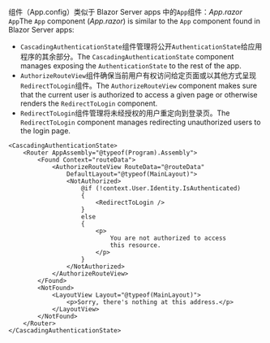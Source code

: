 <span data-ttu-id="7f03b-101">组件（App.config）类似于 Blazor Server apps 中的`App`组件：*App.razor* `App`</span><span class="sxs-lookup"><span data-stu-id="7f03b-101">The `App` component (*App.razor*) is similar to the `App` component found in Blazor Server apps:</span></span>

* <span data-ttu-id="7f03b-102">`CascadingAuthenticationState`组件管理将公开`AuthenticationState`给应用程序的其余部分。</span><span class="sxs-lookup"><span data-stu-id="7f03b-102">The `CascadingAuthenticationState` component manages exposing the `AuthenticationState` to the rest of the app.</span></span>
* <span data-ttu-id="7f03b-103">`AuthorizeRouteView`组件确保当前用户有权访问给定页面或以其他方式呈现`RedirectToLogin`组件。</span><span class="sxs-lookup"><span data-stu-id="7f03b-103">The `AuthorizeRouteView` component makes sure that the current user is authorized to access a given page or otherwise renders the `RedirectToLogin` component.</span></span>
* <span data-ttu-id="7f03b-104">`RedirectToLogin`组件管理将未经授权的用户重定向到登录页。</span><span class="sxs-lookup"><span data-stu-id="7f03b-104">The `RedirectToLogin` component manages redirecting unauthorized users to the login page.</span></span>

```razor
<CascadingAuthenticationState>
    <Router AppAssembly="@typeof(Program).Assembly">
        <Found Context="routeData">
            <AuthorizeRouteView RouteData="@routeData" 
                DefaultLayout="@typeof(MainLayout)">
                <NotAuthorized>
                    @if (!context.User.Identity.IsAuthenticated)
                    {
                        <RedirectToLogin />
                    }
                    else
                    {
                        <p>
                            You are not authorized to access 
                            this resource.
                        </p>
                    }
                </NotAuthorized>
            </AuthorizeRouteView>
        </Found>
        <NotFound>
            <LayoutView Layout="@typeof(MainLayout)">
                <p>Sorry, there's nothing at this address.</p>
            </LayoutView>
        </NotFound>
    </Router>
</CascadingAuthenticationState>
```
